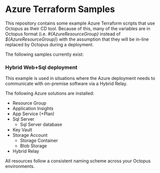 # Azure Terraform Samples

This repository contains some example Azure Terraform scripts that use Octopus as their CD tool. Because of this, many of the variables are in Octopus format (i.e. *#{AzureResourceGroup}* instead of *${AzureResourceGroup}*) with the assumption that they will be in-line replaced by Octopus during a deployment.


The following samples currently exist:

### Hybrid Web+Sql deployment

This example is used in situations where the Azure deployment needs to communicate with on-premise software via a Hybrid Relay.

The following Azure solutions are installed:
* Resource Group
* Application Insights
* App Service (+Plan)
* Sql Server
  * Sql Server database
* Key Vault
* Storage Account
  * Storage Container
  * Blob Storage
* Hybrid Relay

All resources follow a consistent naming scheme across your Octopus environments.
